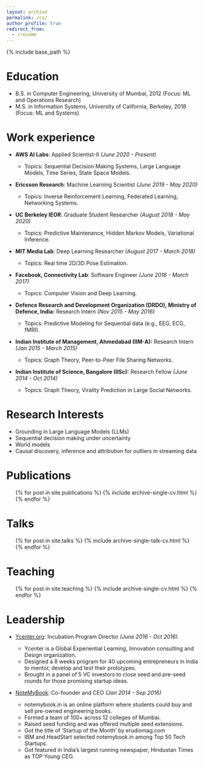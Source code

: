 ```yaml
---
layout: archive
permalink: /cv/
author_profile: true
redirect_from:
  - /resume
---
```


{% include base_path %}

Education
======
* B.S. in Computer Engineering, University of Mumbai, 2012 (Focus: ML and Operations Research)
* M.S. in Information Systems, University of California, Berkeley, 2018 (Focus: ML and Systems)

Work experience
======
* **AWS AI Labs**: Applied Scientist-II _(June 2020 - Present)_
  * Topics: Sequential Decision Making Systems, Large Language Models, Time Series, State Space Models. 

* **Ericsson Research**: Machine Learning Scientist _(June 2019 - May 2020)_
  * Topics: Inverse Reinforcement Learning, Federated Learning, Networking Systems. 

* **UC Berkeley IEOR**: Graduate Student Researcher _(August 2018 - May 2020)_
  * Topics: Predictive Maintenance, Hidden Markov Models, Variational Inference. 

* **MIT Media Lab**: Deep Learning Researcher _(August 2017 - March 2018)_
  * Topics: Real time 2D/3D Pose Estimation. 

* **Facebook, Connectivity Lab**: Software Engineer _(June 2016 - March 2017)_
  * Topics: Computer Vision and Deep Learning. 

* **Defence Research and Development Organization (DRDO), Ministry of Defence, India:** Research Intern _(Nov 2015 - May 2016)_
  * Topics: Predictive Modeling for Sequential data (e.g., EEG, ECG, fMRI). 

* **Indian Institute of Management, Ahmedabad (IIM-A):** Research Intern _(Jan 2015 - March 2015)_
  * Topics: Graph Theory, Peer-to-Peer File Sharing Networks. 

* **Indian Institute of Science, Bangalore (IISc):** Research Fellow _(June 2014 - Oct 2014)_
  * Topics: Graph Theory, Virality Prediction in Large Social Networks. 

Research Interests
======
* Grounding in Large Language Models (LLMs)
* Sequential decision making under uncertainty
* World models
* Causal discovery, inference and attribution for outliers in streaming data

Publications
======
  <ul>{% for post in site.publications %}
    {% include archive-single-cv.html %}
  {% endfor %}</ul>
  
Talks
======
  <ul>{% for post in site.talks %}
    {% include archive-single-talk-cv.html %}
  {% endfor %}</ul>
  
Teaching
======
  <ul>{% for post in site.teaching %}
    {% include archive-single-cv.html %}
  {% endfor %}</ul>
  
Leadership
======
* [Ycenter.org](https://y-center.org/): Incubation Program Director _(June 2016 - Oct 2016)_
  * Ycenter is a Global Experiential Learning, Innovation consulting and Design organization. 
  * Designed a 8 weeks program for 40 upcoming entrepreneurs in India to mentor, develop and test their prototypes. 
  * Brought in a panel of 5 VC investors to close seed and pre-seed rounds for those promising startup ideas. 


* [NoteMyBook](https://www.vccircle.com/online-second-hand-bookseller-notemybook-raises-seed-funding): Co-founder and CEO _(Jan 2014 - Sep 2016)_
  * notemybook.in is an online platform where students could buy and sell pre-owned engineering books.
  * Formed a team of 100+ across 12 colleges of Mumbai.
  * Raised seed funding and was offered multiple seed extensions.
  * Got the title of ‘Startup of the Month’ by erudiomag.com
  * IBM and HeadStart selected notemybook.in among Top 50 Tech Startups.
  * Got featured in India’s largest running newspaper, Hindustan Times as TOP Young CEO. 




